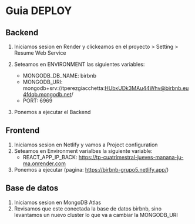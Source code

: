 # Guia DEPLOY

## Backend

1. Iniciamos sesion en Render y clickeamos en el proyecto > Setting > Resume Web Service

2. Seteamos en ENVIRONMENT las siguientes variables:

   - MONGODB_DB_NAME: birbnb
   - MONGODB_URI: mongodb+srv://tperezgiacchetta:HUbxUDk3MAu44Whv@birbnb.eu4fdqb.mongodb.net/
   - PORT: 6969

3. Ponemos a ejecutar el Backend

## Frontend

1. Iniciamos sesion en Netlify y vamos a Project configuration
2. Seteamos en Environment varialbes la siguiente variable:
   - REACT_APP_IP_BACK: https://tp-cuatrimestral-jueves-manana-ju-ma.onrender.com
3. Ponemos a ejecutar (pagina: https://birbnb-grupo5.netlify.app/)

## Base de datos

1. Iniciamos sesion en MongoDB Atlas
2. Revisamos que este conectada la base de datos birbnb, sino levantamos un nuevo cluster lo que va a cambiar la MONGODB_URI

